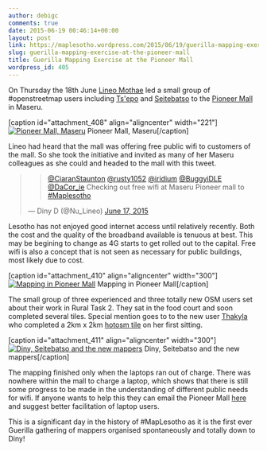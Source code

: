```yaml
---
author: debigc
comments: true
date: 2015-06-19 00:46:14+00:00
layout: post
link: https://maplesotho.wordpress.com/2015/06/19/guerilla-mapping-exercise-at-the-pioneer-mall/
slug: guerilla-mapping-exercise-at-the-pioneer-mall
title: Guerilla Mapping Exercise at the Pioneer Mall
wordpress_id: 405
---
```


On Thursday the 18th June [Lineo Mothae](https://twitter.com/Nu_Lineo) led a small group of #openstreetmap users including [Ts'epo](https://twitter.com/tsepomatlou) and [Seitebatso](https://twitter.com/Keseitebatso) to the [Pioneer Mall](http://www.pioneer.co.ls/) in Maseru.

[caption id="attachment_408" align="aligncenter" width="221"][![Pioneer Mall, Maseru](https://maplesotho.files.wordpress.com/2015/06/img_09411.jpg?w=300)](https://maplesotho.files.wordpress.com/2015/06/img_09411.jpg) Pioneer Mall, Maseru[/caption]

Lineo had heard that the mall was offering free public wifi to customers of the mall. So she took the initiative and invited as many of her Maseru colleagues as she could and headed to the mall with this tweet.


<blockquote>

> 
> [@CiaranStaunton](https://twitter.com/CiaranStaunton) [@rusty1052](https://twitter.com/rusty1052) [@iridium](https://twitter.com/iridium) [@BuggyiDLE](https://twitter.com/BuggyiDLE) [@DaCor_ie](https://twitter.com/DaCor_ie) Checking out free wifi at Maseru Pioneer mall to [#Maplesotho](https://twitter.com/hashtag/Maplesotho?src=hash)
> 
> 
— Diny D (@Nu_Lineo) [June 17, 2015](https://twitter.com/Nu_Lineo/status/611148603852197888)</blockquote>




Lesotho has not enjoyed good internet access until relatively recently. Both the cost and the quality of the broadband available is tenuous at best. This may be begining to change as 4G starts to get rolled out to the capital. Free wifi is also a concept that is not seen as necessary for public buildings, most likely due to cost.

[caption id="attachment_410" align="aligncenter" width="300"][![Mapping in Pioneer Mall](https://maplesotho.files.wordpress.com/2015/06/232.jpg?w=300)](https://maplesotho.files.wordpress.com/2015/06/232.jpg) Mapping in Pioneer Mall[/caption]

The small group of three experienced and three totally new OSM users set about their work in Rural Task 2. They sat in the food court and soon completed several tiles. Special mention goes to to the new user [Thakyla](http://www.openstreetmap.org/user/thakyla) who completed a 2km x 2km [hotosm tile](http://tasks.hotosm.org/project/894#task/318) on her first sitting.

[caption id="attachment_411" align="aligncenter" width="300"][![Diny, Seitebatso and the new mappers](https://maplesotho.files.wordpress.com/2015/06/231.jpg?w=300)](https://maplesotho.files.wordpress.com/2015/06/231.jpg) Diny, Seitebatso and the new mappers[/caption]

The mapping finished only when the laptops ran out of charge. There was nowhere within the mall to charge a laptop, which shows that there is still some progress to be made in the understanding of different public needs for wifi. If anyone wants to help this they can email the Pioneer Mall [here](http://marketing@pioneer.co.ls) and suggest better facilitation of laptop users.

This is a significant day in the history of #MapLesotho as it is the first ever Guerilla gathering of mappers organised spontaneously and totally down to Diny!
